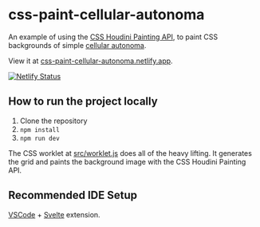 # css-paint-cellular-autonoma

An example of using the [CSS Houdini Painting API](https://developer.mozilla.org/en-US/docs/Web/API/CSS_Painting_API), to paint CSS backgrounds of simple [cellular autonoma](https://mathworld.wolfram.com/ElementaryCellularAutomaton.html).

View it at [css-paint-cellular-autonoma.netlify.app](https://css-paint-cellular-autonoma.netlify.app).

[![Netlify Status](https://api.netlify.com/api/v1/badges/222df3cd-c2d4-48be-a449-ab1da5688c26/deploy-status)](https://app.netlify.com/sites/css-paint-cellular-autonoma/deploys)

## How to run the project locally

1. Clone the repository
2. `npm install`
3. `npm run dev`

The CSS worklet at [src/worklet.js](src/worklet.js) does all of the heavy lifting. It generates the grid and paints the background image with the CSS Houdini Painting API.

## Recommended IDE Setup

[VSCode](https://code.visualstudio.com/) + [Svelte](https://marketplace.visualstudio.com/items?itemName=svelte.svelte-vscode) extension.
